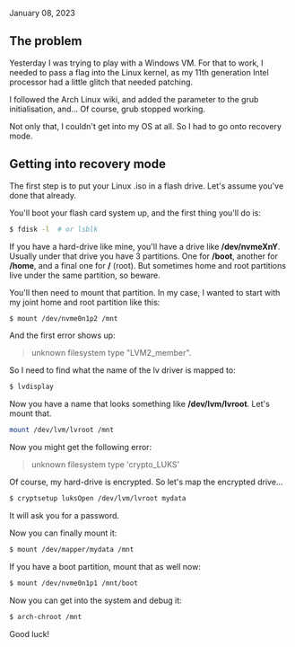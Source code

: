 January 08, 2023

## The problem

Yesterday I was trying to play with a Windows VM. For that to work, I needed to
pass a flag into the Linux kernel, as my 11th generation Intel processor had a
little glitch that needed patching.

I followed the Arch Linux wiki, and added the parameter to the grub
initialisation, and... Of course, grub stopped working.

Not only that, I couldn't get into my OS at all. So I had to go onto recovery
mode.

## Getting into recovery mode

The first step is to put your Linux .iso in a flash drive. Let's assume you've
done that already.

You'll boot your flash card system up, and the first thing you'll do is:

```sh
$ fdisk -l  # or lsblk
```

If you have a hard-drive like mine, you'll have a drive like **/dev/nvmeXnY**.
Usually under that drive you have 3 partitions. One for **/boot**, another for
**/home**, and a final one for **/** (root). But sometimes home and root
partitions live under the same partition, so beware.

You'll then need to mount that partition. In my case, I wanted to start with
my joint home and root partition like this:

```sh
$ mount /dev/nvme0n1p2 /mnt
```

And the first error shows up:

> unknown filesystem type "LVM2_member".

So I need to find what the name of the lv driver is mapped to:

```sh
$ lvdisplay
```

Now you have a name that looks something like **/dev/lvm/lvroot**. Let's mount
that.

```sh
mount /dev/lvm/lvroot /mnt
```

Now you might get the following error:

> unknown filesystem type 'crypto_LUKS'

Of course, my hard-drive is encrypted. So let's map the encrypted drive...

```sh
$ cryptsetup luksOpen /dev/lvm/lvroot mydata
```

It will ask you for a password.

Now you can finally mount it:

```sh
$ mount /dev/mapper/mydata /mnt
```

If you have a boot partition, mount that as well now:

```sh
$ mount /dev/nvme0n1p1 /mnt/boot
```

Now you can get into the system and debug it:

```sh
$ arch-chroot /mnt
```

Good luck!
